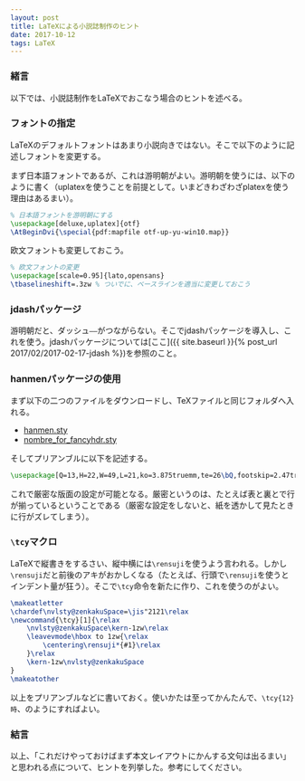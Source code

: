 ```yaml
---
layout: post
title: LaTeXによる小説誌制作のヒント
date: 2017-10-12
tags: LaTeX
---
```


### 緒言
以下では、小説誌制作をLaTeXでおこなう場合のヒントを述べる。

### フォントの指定
LaTeXのデフォルトフォントはあまり小説向きではない。そこで以下のように記述しフォントを変更する。

まず日本語フォントであるが、これは游明朝がよい。游明朝を使うには、以下のように書く（uplatexを使うことを前提として。いまどきわざわざplatexを使う理由はあるまい）。

```LaTeX
% 日本語フォントを游明朝にする
\usepackage[deluxe,uplatex]{otf}
\AtBeginDvi{\special{pdf:mapfile otf-up-yu-win10.map}}
```

欧文フォントも変更しておこう。

```LaTeX
% 欧文フォントの変更
\usepackage[scale=0.95]{lato,opensans}
\tbaselineshift=.3zw % ついでに、ベースラインを適当に変更しておこう
```

### jdashパッケージ
游明朝だと、ダッシュ`――`がつながらない。そこでjdashパッケージを導入し、これを使う。jdashパッケージについては[ここ]({{ site.baseurl }}{% post_url 2017/02/2017-02-17-jdash %})を参照のこと。

### hanmenパッケージの使用
まず以下の二つのファイルをダウンロードし、TeXファイルと同じフォルダへ入れる。

* [hanmen.sty](https://gist.github.com/qdaibungei/5f6986fa99fc9a7d86122a7a9417d64e)
* [nombre_for_fancyhdr.sty](http://p-act.sakura.ne.jp/PARALLEL_ACT/LaTeX-Dojin/src/nombre_for_fancyhdr.sty)

そしてプリアンブルに以下を記述する。

```LaTeX
\usepackage[Q=13,H=22,W=49,L=21,ko=3.875truemm,te=26\bQ,footskip=2.47truemm,tate]{hanmen}
```

これで厳密な版面の設定が可能となる。厳密というのは、たとえば表と裏とで行が揃っているということである（厳密な設定をしないと、紙を透かして見たときに行がズレてしまう）。

### `\tcy`マクロ
LaTeXで縦書きをするさい、縦中横には`\rensuji`を使うよう言われる。しかし`\rensuji`だと前後のアキがおかしくなる（たとえば、行頭で`\rensuji`を使うとインデント量が狂う）。そこで`\tcy`命令を新たに作り、これを使うのがよい。

```LaTeX
\makeatletter
\chardef\nvlsty@zenkakuSpace=\jis"2121\relax
\newcommand{\tcy}[1]{\relax
    \nvlsty@zenkakuSpace\kern-1zw\relax
    \leavevmode\hbox to 1zw{\relax
        \centering\rensuji*{#1}\relax
    }\relax
    \kern-1zw\nvlsty@zenkakuSpace
}
\makeatother
```

以上をプリアンブルなどに書いておく。使いかたは至ってかんたんで、`\tcy{12}時`、のようにすればよい。

### 結言
以上、「これだけやっておけばまず本文レイアウトにかんする文句は出るまい」と思われる点について、ヒントを列挙した。参考にしてください。
